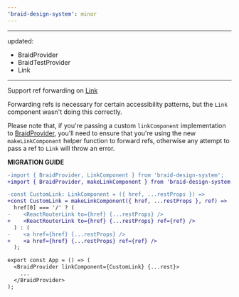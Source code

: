 ```yaml
---
'braid-design-system': minor
---
```


---
updated:
  - BraidProvider
  - BraidTestProvider
  - Link
---

Support ref forwarding on [Link](https://seek-oss.github.io/braid-design-system/components/Link)

Forwarding refs is necessary for certain accessibility patterns, but the `Link` component wasn't doing this correctly.

Please note that, if you're passing a custom `linkComponent` implementation to [BraidProvider](https://seek-oss.github.io/braid-design-system/components/BraidProvider), you'll need to ensure that you're using the new `makeLinkComponent` helper function to forward refs, otherwise any attempt to pass a ref to `Link` will throw an error.

**MIGRATION GUIDE**

```diff
-import { BraidProvider, LinkComponent } from 'braid-design-system';
+import { BraidProvider, makeLinkComponent } from 'braid-design-system';

-const CustomLink: LinkComponent = ({ href, ...restProps }) =>
+const CustomLink = makeLinkComponent({ href, ...restProps }, ref) =>
  href[0] === '/' ? (
-    <ReactRouterLink to={href} {...restProps} />
+    <ReactRouterLink to={href} {...restProps} ref={ref} />
  ) : (
-    <a href={href} {...restProps} />
+    <a href={href} {...restProps} ref={ref} />
  );

export const App = () => (
  <BraidProvider linkComponent={CustomLink} {...rest}>
    ...
  </BraidProvider>
);
```
